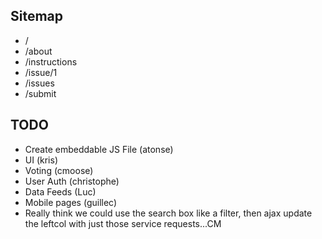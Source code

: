 ## Sitemap

* /
* /about
* /instructions
* /issue/1
* /issues
* /submit

## TODO

* Create embeddable JS File (atonse)
* UI (kris)
* Voting (cmoose)
* User Auth (christophe)
* Data Feeds (Luc)
* Mobile pages (guillec)
* Really think we could use the search box like a filter, then ajax update the leftcol with just those service requests...CM
